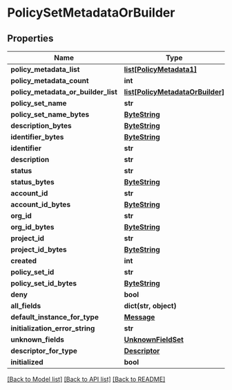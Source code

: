 # PolicySetMetadataOrBuilder

## Properties
Name | Type | Description | Notes
------------ | ------------- | ------------- | -------------
**policy_metadata_list** | [**list[PolicyMetadata1]**](PolicyMetadata1.md) |  | [optional] 
**policy_metadata_count** | **int** |  | [optional] 
**policy_metadata_or_builder_list** | [**list[PolicyMetadataOrBuilder]**](PolicyMetadataOrBuilder.md) |  | [optional] 
**policy_set_name** | **str** |  | [optional] 
**policy_set_name_bytes** | [**ByteString**](ByteString.md) |  | [optional] 
**description_bytes** | [**ByteString**](ByteString.md) |  | [optional] 
**identifier_bytes** | [**ByteString**](ByteString.md) |  | [optional] 
**identifier** | **str** |  | [optional] 
**description** | **str** |  | [optional] 
**status** | **str** |  | [optional] 
**status_bytes** | [**ByteString**](ByteString.md) |  | [optional] 
**account_id** | **str** |  | [optional] 
**account_id_bytes** | [**ByteString**](ByteString.md) |  | [optional] 
**org_id** | **str** |  | [optional] 
**org_id_bytes** | [**ByteString**](ByteString.md) |  | [optional] 
**project_id** | **str** |  | [optional] 
**project_id_bytes** | [**ByteString**](ByteString.md) |  | [optional] 
**created** | **int** |  | [optional] 
**policy_set_id** | **str** |  | [optional] 
**policy_set_id_bytes** | [**ByteString**](ByteString.md) |  | [optional] 
**deny** | **bool** |  | [optional] 
**all_fields** | **dict(str, object)** |  | [optional] 
**default_instance_for_type** | [**Message**](Message.md) |  | [optional] 
**initialization_error_string** | **str** |  | [optional] 
**unknown_fields** | [**UnknownFieldSet**](UnknownFieldSet.md) |  | [optional] 
**descriptor_for_type** | [**Descriptor**](Descriptor.md) |  | [optional] 
**initialized** | **bool** |  | [optional] 

[[Back to Model list]](../README.md#documentation-for-models) [[Back to API list]](../README.md#documentation-for-api-endpoints) [[Back to README]](../README.md)

